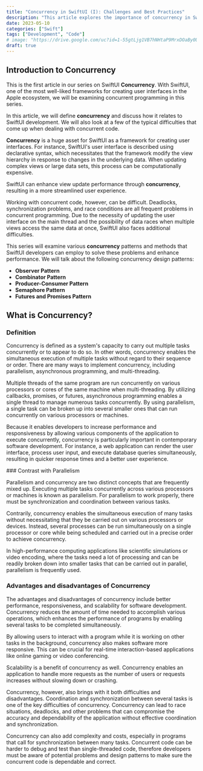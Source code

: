 ```yaml
---
title: "Concurrency in SwiftUI (I): Challenges and Best Practices"
description: "This article explores the importance of concurrency in SwiftUI development, common challenges in concurrent programming, and best practices to address them."
date: 2023-05-10
categories: ["Swift"]
tags: ["Development", "Code"]
# image: "https://drive.google.com/uc?id=1-55gtLjg1VB7hNHtaP9MrxDOaBy0UbvU"
draft: true
---
```


## Introduction to Concurrency

This is the first article in our series on SwiftUI **Concurrency**. With SwiftUI, one of the most well-liked frameworks for creating user interfaces in the Apple ecosystem, we will be examining concurrent programming in this series.

In this article, we will define **concurrency** and discuss how it relates to SwiftUI development. We will also look at a few of the typical difficulties that come up when dealing with concurrent code.

**Concurrency** is a huge asset for SwiftUI as a framework for creating user interfaces. For instance, SwiftUI's user interface is described using declarative syntax, which necessitates that the framework modify the view hierarchy in response to changes in the underlying data. When updating complex views or large data sets, this process can be computationally expensive. 

SwiftUI can enhance view update performance through **concurrency**, resulting in a more streamlined user experience.

Working with concurrent code, however, can be difficult. Deadlocks, synchronization problems, and race conditions are all frequent problems in concurrent programming. Due to the necessity of updating the user interface on the main thread and the possibility of data races when multiple views access the same data at once, SwiftUI also faces additional difficulties.

This series will examine various **concurrency** patterns and methods that SwiftUI developers can employ to solve these problems and enhance performance. We will talk about the following concurrency design patterns:

* **Observer Pattern**
* **Combinator Pattern**
* **Producer-Consumer Pattern**
* **Semaphore Pattern**
* **Futures and Promises Pattern**


## What is Concurrency?

### Definition
Concurrency is defined as a system's capacity to carry out multiple tasks concurrently or to appear to do so. In other words, concurrency enables the simultaneous execution of multiple tasks without regard to their sequence or order. There are many ways to implement concurrency, including parallelism, asynchronous programming, and multi-threading.

Multiple threads of the same program are run concurrently on various processors or cores of the same machine when multi-threading. By utilizing callbacks, promises, or futures, asynchronous programming enables a single thread to manage numerous tasks concurrently. By using parallelism, a single task can be broken up into several smaller ones that can run concurrently on various processors or machines.


Because it enables developers to increase performance and responsiveness by allowing various components of the application to execute concurrently, concurrency is particularly important in contemporary software development. For instance, a web application can render the user interface, process user input, and execute database queries simultaneously, resulting in quicker response times and a better user experience.

### Contrast with Parallelism

Parallelism and concurrency are two distinct concepts that are frequently mixed up. Executing multiple tasks concurrently across various processors or machines is known as parallelism. For parallelism to work properly, there must be synchronization and coordination between various tasks.

Contrarily, concurrency enables the simultaneous execution of many tasks without necessitating that they be carried out on various processors or devices. Instead, several processes can be run simultaneously on a single processor or core while being scheduled and carried out in a precise order to achieve concurrency.

In high-performance computing applications like scientific simulations or video encoding, where the tasks need a lot of processing and can be readily broken down into smaller tasks that can be carried out in parallel, parallelism is frequently used.

### Advantages and disadvantages of Concurrency

The advantages and disadvantages of concurrency include better performance, responsiveness, and scalability for software development. Concurrency reduces the amount of time needed to accomplish various operations, which enhances the performance of programs by enabling several tasks to be completed simultaneously.

By allowing users to interact with a program while it is working on other tasks in the background, concurrency also makes software more responsive. This can be crucial for real-time interaction-based applications like online gaming or video conferencing.

Scalability is a benefit of concurrency as well. Concurrency enables an application to handle more requests as the number of users or requests increases without slowing down or crashing.

Concurrency, however, also brings with it both difficulties and disadvantages. Coordination and synchronization between several tasks is one of the key difficulties of concurrency. Concurrency can lead to race situations, deadlocks, and other problems that can compromise the accuracy and dependability of the application without effective coordination and synchronization.

Concurrency can also add complexity and costs, especially in programs that call for synchronization between many tasks. Concurrent code can be harder to debug and test than single-threaded code, therefore developers must be aware of potential problems and design patterns to make sure the concurrent code is dependable and correct.



